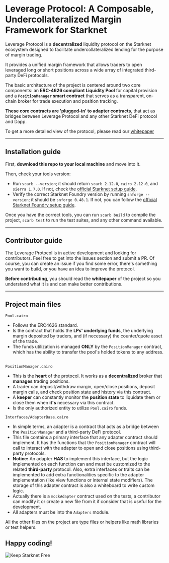 # Leverage Protocol: A Composable, Undercollateralized Margin Framework for Starknet 

Leverage Protocol is a **decentralized** liquidity protocol on the Starknet ecosystem designed to facilitate undercollateralized lending for the purpose of margin trading. 

It provides a unified margin framework that allows traders to open leveraged long or short positions across a wide array of integrated third-party DeFi protocols. 

The basic architecture of the project is centered around two core components: an **ERC-4626 compliant Liquidity Pool** for capital provision and a **`PositionManager` smart contract** that serves as a transparent, on-chain broker for trade execution and position tracking.

**These core contracts are 'plugged-in' to adapter contracts**, that act as bridges between Leverage Protocol and any other Starknet DeFi protocol and Dapp. 

To get a more detailed view of the protocol, please read our [whitepaper](link)


---
## Installation guide
First, **download this repo to your local machine** and move into it.

Then, check your tools version: 
- Run `scarb --version`; it should return `scarb 2.12.0`, `cairo 2.12.0`, and `sierra 1.7.0`. If not, check the [official Starknet setup guide](https://docs.starknet.io/build/quickstart/environment-setup).
- Verify the correct Starknet Foundry version by running `snforge --version`; it should be `snforge 0.48.1`. If not, you can follow the [official Starknet Foundry setup guide](https://foundry-rs.github.io/starknet-foundry/getting-started/installation.html).

Once you have the correct tools, you can run `scarb build` to compile the project, `scarb test` to run the test suites, and any other command available. 


---
## Contributor guide
The Leverage Protocol is in active development and looking for contributors. Feel free to get into the issues section and submit a PR. Of course, you can create an issue if you find some error, there's something you want to build, or you have an idea to improve the protocol. 

**Before contributing**, you should read the **whitepaper** of the project so you understand what it is and can make better contributions. 

---
## Project main files 
`Pool.cairo`
- Follows the ERC4626 standard. 
- Is the contract that holds the **LPs' underlying funds**, the underlying margin deposited by traders, and (if necessary) the counter/quote asset of the trade.
- The funds utilization is managed **ONLY** by the `PositionManager` contract, which has the ability to transfer the pool's holded tokens to any address.  

`PositionManager.cairo`
- This is the **heart** of the protocol. It works as a **decentralized** broker that **manages** trading positions. 
- A trader can deposit/withdraw margin, open/close positions, deposit margin calls, and check position state and history via this contract. 
- A **keeper** can constantly monitor the **position state** to liquidate them or close them when **it's** necessary via this contract. 
- Is the only authorized entity to utilize `Pool.cairo` funds. 

`Interfaces/AdapterBase.cairo`
- In simple terms, an adapter is a contract that acts as a bridge between the `PositionManager` and a third-party DeFi protocol. 
- This file contains a primary interface that any adapter contract should implement. It has the functions that the `PositionManager` contract will call to interact with the adapter to open and close positions using third-party protocols. 
- **Notice:** An adapter **HAS** to implement this interface, but the logic implemented on each function can and must be customized to the related **third-party** protocol. Also, extra interfaces or traits can be implemented to add extra functionalities specific to the adapter implementation (like view functions or internal state modifiers). The storage of this adapter contract is also a whiteboard to write custom logic.
- Actually there is a `mockAdapter` contract used on the tests, a contributor can modify it or create a new file from it if consider that is useful for the development. 
- All adapters must be into the `Adapters` module. 

All the other files on the project are type files or helpers like math libraries or test helpers. 

## Happy coding!
![Keep Starknet Free](https://media.giphy.com/media/v1.Y2lkPTc5MGI3NjExa2RqMnUwaWF2cm02MXp5dGVldzJia3dsZ2JpdGQzZHhscDQ4aXkxbSZlcD12MV9naWZzX3NlYXJjaCZjdD1n/O1AkPwu1MqGokR7IFx/giphy.gif)